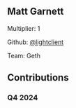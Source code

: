 
## Matt Garnett
Multiplier: 1

Github: [@lightclient](https://github.com/lightclient)

Team: Geth

## Contributions

### Q4 2024

